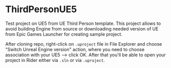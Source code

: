 # ThirdPersonUE5
Test project on UE5 from UE Third Person template. This project allows to avoid building Engine from source or downloading needed version of UE from Epic Games Launcher for creating sample project.

After cloning repo, right-click on `.uproject` file in File Explorer and choose "Switch Unreal Engine version" action, where you need to choose association with your UE5 --> click OK. After that you'll be able to open your project in Rider either via `.sln` or via `.uproject`.
